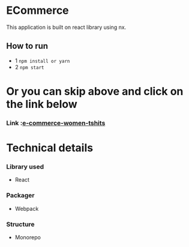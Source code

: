 # ECommerce
This application is built on react library using nx.

## How to run
- 1 `npm install or yarn`
- 2 `npm start`

# Or you can skip above and click on the link below
### Link :[e-commerce-women-tshits](https://e-commerce-women-shirts.netlify.app/)


# Technical details
### Library used
 - React
### Packager
 - Webpack
### Structure
 - Monorepo